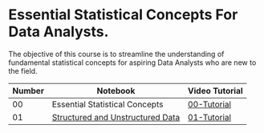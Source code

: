 # Essential Statistical Concepts For Data Analysts.

The objective of this course is to streamline the understanding of fundamental statistical concepts for aspiring Data Analysts who are new to the field.

| **Number** | **Notebook** | **Video Tutorial** |
| ----- | ----- |----- |
| 00 | Essential Statistical Concepts | [00-Tutorial](https://www.youtube.com/watch?v=g9w3GJr-HY0&t=1298s) |
| 01 | [Structured and Unstructured Data](https://everndah.github.io/the-data-armory/01_Structured_and_Unstructured_Data/) | [01-Tutorial](https://www.youtube.com/watch?v=_sq0Mv2zqhc) |
